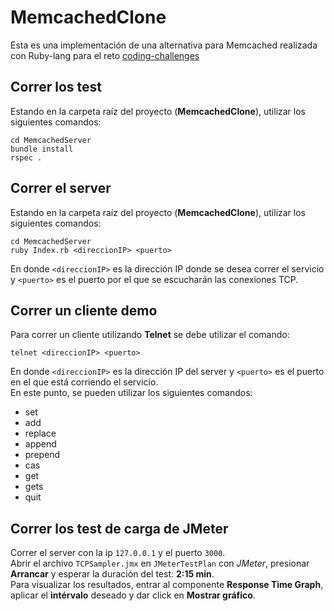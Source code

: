 # MemcachedClone
Esta es una implementación de una alternativa para Memcached realizada con Ruby-lang para el reto [coding-challenges](https://github.com/moove-it/coding-challenges/blob/master/ruby.md)
## Correr los test
Estando en la carpeta raíz del proyecto (**MemcachedClone**), utilizar los siguientes comandos:
```
cd MemcachedServer
bundle install
rspec .
```
## Correr el server
Estando en la carpeta raíz del proyecto (**MemcachedClone**), utilizar los siguientes comandos:
```
cd MemcachedServer
ruby Index.rb <direccionIP> <puerto>
```
En donde `<direccionIP>` es la dirección IP donde se desea correr el servicio y `<puerto>` es el puerto por el que se escucharán las conexiones TCP.
## Correr un cliente demo
Para correr un cliente utilizando **Telnet** se debe utilizar el comando:
```
telnet <direccionIP> <puerto>
```
En donde `<direccionIP>` es la dirección IP del server y `<puerto>` es el puerto en el que está corriendo el servicio.\
En este punto, se pueden utilizar los siguientes comandos:
* set
* add
* replace
* append
* prepend
* cas
* get
* gets
* quit
## Correr los test de carga de JMeter
Correr el server con la ip `127.0.0.1` y el puerto `3000`.\
Abrir el archivo `TCPSampler.jmx` en `JMeterTestPlan` con *JMeter*, presionar **Arrancar** y esperar la duración del test: **2:15 min**.\
Para visualizar los resultados, entrar al componente **Response Time Graph**, aplicar el **intérvalo** deseado y dar click en **Mostrar gráfico**.
